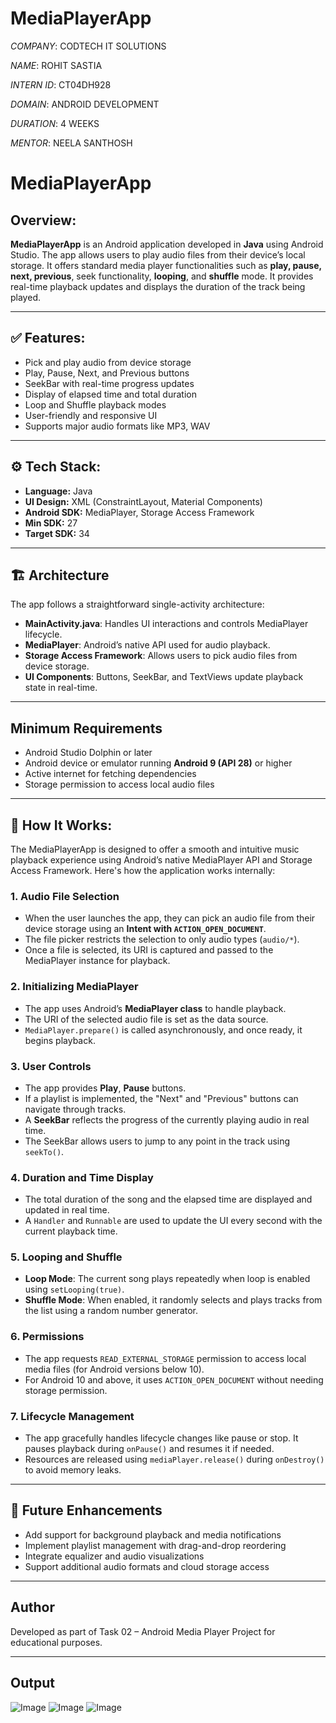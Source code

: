 # MediaPlayerApp

*COMPANY*: CODTECH IT SOLUTIONS

*NAME*: ROHIT SASTIA

*INTERN ID*: CT04DH928

*DOMAIN*: ANDROID DEVELOPMENT

*DURATION*: 4 WEEKS

*MENTOR*: NEELA SANTHOSH

# MediaPlayerApp

##  Overview:
**MediaPlayerApp** is an Android application developed in **Java** using Android Studio. The app allows users to play audio files from their device’s local storage. It offers standard media player functionalities such as **play, pause, next, previous**, seek functionality, **looping**, and **shuffle** mode. It provides real-time playback updates and displays the duration of the track being played.

---

## ✅ Features:
- Pick and play audio from device storage
- Play, Pause, Next, and Previous buttons
- SeekBar with real-time progress updates
- Display of elapsed time and total duration
- Loop and Shuffle playback modes
- User-friendly and responsive UI
- Supports major audio formats like MP3, WAV

---

## ⚙️ Tech Stack:
- **Language:** Java  
- **UI Design:** XML (ConstraintLayout, Material Components)  
- **Android SDK:** MediaPlayer, Storage Access Framework  
- **Min SDK:** 27  
- **Target SDK:** 34

---
## 🏗️ Architecture

The app follows a straightforward single-activity architecture:

- **MainActivity.java**: Handles UI interactions and controls MediaPlayer lifecycle.
- **MediaPlayer**: Android’s native API used for audio playback.
- **Storage Access Framework**: Allows users to pick audio files from device storage.
- **UI Components**: Buttons, SeekBar, and TextViews update playback state in real-time.

---

##  Minimum Requirements

- Android Studio Dolphin or later  
- Android device or emulator running **Android 9 (API 28)** or higher  
- Active internet for fetching dependencies  
- Storage permission to access local audio files

---


## 🚀 How It Works:

The MediaPlayerApp is designed to offer a smooth and intuitive music playback experience using Android’s native MediaPlayer API and Storage Access Framework. Here's how the application works internally:

### 1. **Audio File Selection**
- When the user launches the app, they can pick an audio file from their device storage using an **Intent with `ACTION_OPEN_DOCUMENT`**.
- The file picker restricts the selection to only audio types (`audio/*`).
- Once a file is selected, its URI is captured and passed to the MediaPlayer instance for playback.

### 2. **Initializing MediaPlayer**
- The app uses Android’s **MediaPlayer class** to handle playback.
- The URI of the selected audio file is set as the data source.
- `MediaPlayer.prepare()` is called asynchronously, and once ready, it begins playback.

### 3. **User Controls**
- The app provides **Play**, **Pause**  buttons.
- If a playlist is implemented, the "Next" and "Previous" buttons can navigate through tracks.
- A **SeekBar** reflects the progress of the currently playing audio in real time.
- The SeekBar allows users to jump to any point in the track using `seekTo()`.

### 4. **Duration and Time Display**
- The total duration of the song and the elapsed time are displayed and updated in real time.
- A `Handler` and `Runnable` are used to update the UI every second with the current playback time.

### 5. **Looping and Shuffle**
- **Loop Mode**: The current song plays repeatedly when loop is enabled using `setLooping(true)`.
- **Shuffle Mode**: When enabled, it randomly selects and plays tracks from the list using a random number generator.

### 6. **Permissions**
- The app requests `READ_EXTERNAL_STORAGE` permission to access local media files (for Android versions below 10).
- For Android 10 and above, it uses `ACTION_OPEN_DOCUMENT` without needing storage permission.

### 7. **Lifecycle Management**
- The app gracefully handles lifecycle changes like pause or stop. It pauses playback during `onPause()` and resumes it if needed.
- Resources are released using `mediaPlayer.release()` during `onDestroy()` to avoid memory leaks.

---

## 🚀 Future Enhancements

- Add support for background playback and media notifications  
- Implement playlist management with drag-and-drop reordering  
- Integrate equalizer and audio visualizations  
- Support additional audio formats and cloud storage access

---

## Author

Developed as part of Task 02 – Android Media Player Project for educational purposes.

---

## Output

![Image](https://github.com/user-attachments/assets/f80f1122-d4fe-437d-9505-d685a4e37486)
![Image](https://github.com/user-attachments/assets/a8a5cea4-9651-4921-b7ec-62f28657b57c)
![Image](https://github.com/user-attachments/assets/ea07f458-9486-4e01-a095-524e81fbb83c)

